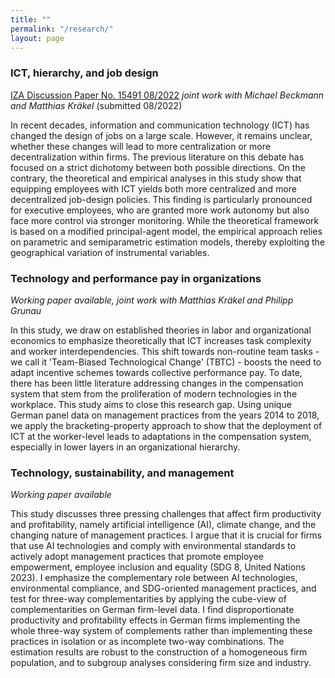 ```yaml
---
title: ""
permalink: "/research/"
layout: page
---
```


### ICT, hierarchy, and job design 
[IZA Discussion Paper No. 15491 08/2022](https://www.iza.org/publications/dp/15491/information-and-communication-technology-hierarchy-and-job-design) *joint work with Michael Beckmann and Matthias Kräkel* (submitted 08/2022)

In recent decades, information and communication technology (ICT) has changed the design of jobs on a large scale. However, it remains unclear, whether these changes will lead to more centralization or more decentralization within firms. The previous literature on this debate has focused on a strict dichotomy between both possible directions. On the contrary, the theoretical and empirical analyses in this study show that equipping employees with ICT yields both more centralized  and more decentralized job-design policies. This finding is particularly pronounced for executive employees, who are granted more work autonomy but also face more control via stronger monitoring. While the theoretical framework is based on a modified principal-agent model, the empirical approach relies on parametric and semiparametric estimation models, thereby exploiting the geographical variation of instrumental variables.

### Technology and performance pay in organizations
*Working paper available,* *joint work with Matthias Kräkel and Philipp Grunau*

In this study, we draw on established theories in labor and organizational economics to emphasize theoretically that ICT increases task complexity and worker interdependencies. This shift towards non-routine team tasks - we call it 'Team-Biased Technological Change' (TBTC) - boosts the need to adapt incentive schemes towards collective performance pay. To date, there has been little literature addressing changes in the compensation system that stem from the proliferation of modern technologies in the workplace. This study aims to close this research gap. Using unique German panel data on management practices from the years 2014 to 2018, we apply the bracketing-property approach to show that the deployment of ICT at the worker-level leads to adaptations in the compensation system, especially in lower layers in an organizational hierarchy.

### Technology, sustainability, and management
*Working paper available*

This study discusses three pressing challenges that affect firm productivity and profitability, namely artificial intelligence (AI), climate change, and the changing nature of management practices. I argue that it is crucial for firms that use AI technologies and comply with environmental standards to actively adopt management practices that promote employee empowerment, employee inclusion and equality (SDG 8, United Nations 2023). I emphasize the complementary role between AI technologies, environmental compliance, and SDG-oriented management practices, and test for three-way complementarities by applying the cube-view of complementarities on German firm-level data. I find disproportionate productivity and profitability effects in German firms implementing the whole three-way system of complements rather than implementing these practices in isolation or as incomplete two-way combinations. The estimation results are robust to the construction of a homogeneous firm population, and to subgroup analyses considering firm size and industry.
